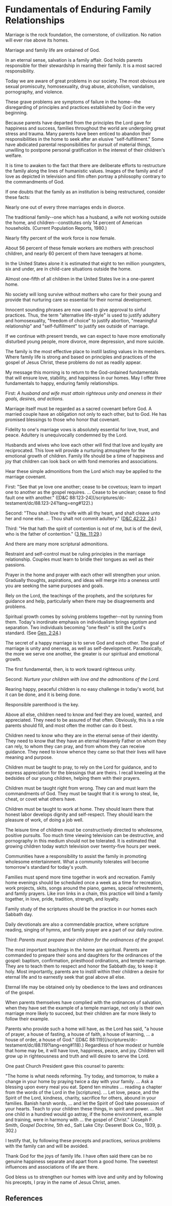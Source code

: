 # Fundamentals of Enduring Family Relationships

Marriage is the rock foundation, the cornerstone, of civilization. No nation
will ever rise above its homes.

Marriage and family life are ordained of God.

In an eternal sense, salvation is a family affair. God holds parents
responsible for their stewardship in rearing their family. It is a most sacred
responsibility.

Today we are aware of great problems in our society. The most obvious are
sexual promiscuity, homosexuality, drug abuse, alcoholism, vandalism,
pornography, and violence.

These grave problems are symptoms of failure in the home--the disregarding of
principles and practices established by God in the very beginning.

Because parents have departed from the principles the Lord gave for happiness
and success, families throughout the world are undergoing great stress and
trauma. Many parents have been enticed to abandon their responsibilities in
the home to seek after an elusive "self-fulfillment." Some have abdicated
parental responsibilities for pursuit of material things, unwilling to
postpone personal gratification in the interest of their children's welfare.

It is time to awaken to the fact that there are deliberate efforts to
restructure the family along the lines of humanistic values. Images of the
family and of love as depicted in television and film often portray a
philosophy contrary to the commandments of God.

If one doubts that the family as an institution is being restructured,
consider these facts:

Nearly one out of every three marriages ends in divorce.

The traditional family--one which has a husband, a wife not working outside
the home, and children--constitutes only 14 percent of American households.
(Current Population Reports, 1980.)

Nearly fifty percent of the work force is now female.

About 56 percent of these female workers are mothers with preschool children,
and nearly 60 percent of them have teenagers at home.

In the United States alone it is estimated that eight to ten million
youngsters, six and under, are in child-care situations outside the home.

Almost one-fifth of all children in the United States live in a one-parent
home.

No society will long survive without mothers who care for their young and
provide that nurturing care so essential for their normal development.

Innocent sounding phrases are now used to give approval to sinful practices.
Thus, the term "alternative life-style" is used to justify adultery and
homosexuality, "freedom of choice" to justify abortion, "meaningful
relationship" and "self-fulfillment" to justify sex outside of marriage.

If we continue with present trends, we can expect to have more emotionally
disturbed young people, more divorce, more depression, and more suicide.

The family is the most effective place to instill lasting values in its
members. Where family life is strong and based on principles and practices of
the gospel of Jesus Christ, these problems do not as readily appear.

My message this morning is to return to the God-ordained fundamentals that
will ensure love, stability, and happiness in our homes. May I offer three
fundamentals to happy, enduring family relationships.

First: _A husband and wife must attain righteous unity and oneness in their
goals, desires, and actions._

Marriage itself must be regarded as a sacred covenant before God. A married
couple have an obligation not only to each other, but to God. He has promised
blessings to those who honor that covenant.

Fidelity to one's marriage vows is absolutely essential for love, trust, and
peace. Adultery is unequivocally condemned by the Lord.

Husbands and wives who love each other will find that love and loyalty are
reciprocated. This love will provide a nurturing atmosphere for the emotional
growth of children. Family life should be a time of happiness and joy that
children can look back on with fond memories and associations.

Hear these simple admonitions from the Lord which may be applied to the
marriage covenant.

First: "See that ye love one another; cease to be covetous; learn to impart
one to another as the gospel requires. ... Cease to be unclean; cease to find
fault one with another." ([D&amp;C 88:123-24](/scriptures/dc-
testament/dc/88.123-24?lang=eng#122).)

Second: "Thou shalt love thy wife with all thy heart, and shalt cleave unto
her and none else. ... Thou shalt not commit adultery." ([D&amp;C 42:22,
24](/scriptures/dc-testament/dc/42.22,24?lang=eng#21).)

Third: "He that hath the spirit of contention is not of me, but is of the
devil, who is the father of contention." ([3 Ne.
11:29](/scriptures/bofm/3-ne/11.29?lang=eng#28).)

And there are many more scriptural admonitions.

Restraint and self-control must be ruling principles in the marriage
relationship. Couples must learn to bridle their tongues as well as their
passions.

Prayer in the home and prayer with each other will strengthen your union.
Gradually thoughts, aspirations, and ideas will merge into a oneness until you
are seeking the same purposes and goals.

Rely on the Lord, the teachings of the prophets, and the scriptures for
guidance and help, particularly when there may be disagreements and problems.

Spiritual growth comes by solving problems together--not by running from them.
Today's inordinate emphasis on individualism brings egotism and separation.
Two individuals becoming "one flesh" is still the Lord's standard. (See [Gen.
2:24](/scriptures/ot/gen/2.24?lang=eng#23).)

The secret of a happy marriage is to serve God and each other. The goal of
marriage is unity and oneness, as well as self-development. Paradoxically, the
more we serve one another, the greater is our spiritual and emotional growth.

The first fundamental, then, is to work toward righteous unity.

Second: _Nurture your children with love and the admonitions of the Lord._

Rearing happy, peaceful children is no easy challenge in today's world, but it
can be done, and it is being done.

Responsible parenthood is the key.

Above all else, children need to know and feel they are loved, wanted, and
appreciated. They need to be assured of that often. Obviously, this is a role
parents should fill, and most often the mother can do it best.

Children need to know who they are in the eternal sense of their identity.
They need to know that they have an eternal Heavenly Father on whom they can
rely, to whom they can pray, and from whom they can receive guidance. They
need to know whence they came so that their lives will have meaning and
purpose.

Children must be taught to pray, to rely on the Lord for guidance, and to
express appreciation for the blessings that are theirs. I recall kneeling at
the bedsides of our young children, helping them with their prayers.

Children must be taught right from wrong. They can and must learn the
commandments of God. They must be taught that it is wrong to steal, lie,
cheat, or covet what others have.

Children must be taught to work at home. They should learn there that honest
labor develops dignity and self-respect. They should learn the pleasure of
work, of doing a job well.

The leisure time of children must be constructively directed to wholesome,
positive pursuits. Too much time viewing television can be destructive, and
pornography in this medium should not be tolerated. It is estimated that
growing children today watch television over twenty-five hours per week.

Communities have a responsibility to assist the family in promoting wholesome
entertainment. What a community tolerates will become tomorrow's standard for
today's youth.

Families must spend more time together in work and recreation. Family home
evenings should be scheduled once a week as a time for recreation, work
projects, skits, songs around the piano, games, special refreshments, and
family prayers. Like iron links in a chain, this practice will bind a family
together, in love, pride, tradition, strength, and loyalty.

Family study of the scriptures should be the practice in our homes each
Sabbath day.

Daily devotionals are also a commendable practice, where scripture reading,
singing of hymns, and family prayer are a part of our daily routine.

Third: _Parents must prepare their children for the ordinances of the gospel._

The most important teachings in the home are spiritual. Parents are commanded
to prepare their sons and daughters for the ordinances of the gospel: baptism,
confirmation, priesthood ordinations, and temple marriage. They are to teach
them to respect and honor the Sabbath day, to keep it holy. Most importantly,
parents are to instill within their children a desire for eternal life and to
earnestly seek that goal above all else.

Eternal life may be obtained only by obedience to the laws and ordinances of
the gospel.

When parents themselves have complied with the ordinances of salvation, when
they have set the example of a temple marriage, not only is their own marriage
more likely to succeed, but their children are far more likely to follow their
example.

Parents who provide such a home will have, as the Lord has said, "a house of
prayer, a house of fasting, a house of faith, a house of learning, ... a house
of order, a house of God." ([D&amp;C 88:119](/scriptures/dc-
testament/dc/88.119?lang=eng#118).) Regardless of how modest or humble that
home may be, it will have love, happiness, peace, and joy. Children will grow
up in righteousness and truth and will desire to serve the Lord.

One past Church President gave this counsel to parents:

"The home is what needs reforming. Try today, and tomorrow, to make a change
in your home by praying twice a day with your family. ... Ask a blessing upon
every meal you eat. Spend ten minutes ... reading a chapter from the words of
the Lord in the [scriptures]. ... Let love, peace, and the Spirit of the Lord,
kindness, charity, sacrifice for others, abound in your families. Banish harsh
words, ... and let the Spirit of God take possession of your hearts. Teach to
your children these things, in spirit and power. ... Not one child in a hundred
would go astray, if the home environment, example and training, were in
harmony with ... the gospel of Christ." (Joseph F. Smith, _Gospel Doctrine,_ 5th
ed., Salt Lake City: Deseret Book Co., 1939, p. 302.)

I testify that, by following these precepts and practices, serious problems
with the family can and will be avoided.

Thank God for the joys of family life. I have often said there can be no
genuine happiness separate and apart from a good home. The sweetest influences
and associations of life are there.

God bless us to strengthen our homes with love and unity and by following his
precepts, I pray in the name of Jesus Christ, amen.

## References

